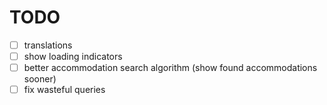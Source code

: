 # TODO

- [ ] translations
- [ ] show loading indicators
- [ ] better accommodation search algorithm (show found accommodations sooner)
- [ ] fix wasteful queries
